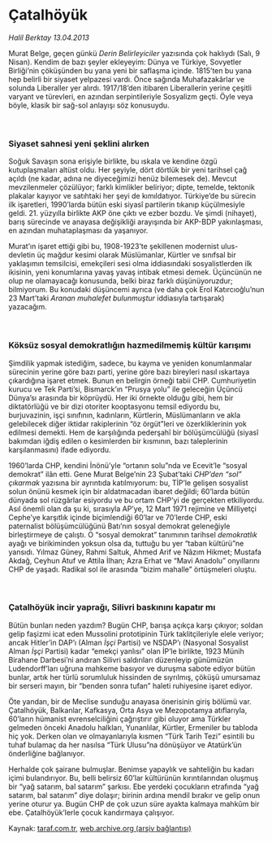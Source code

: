 # Çatalhöyük

*Halil Berktay 13.04.2013*

<div class="yazi"><p>Murat Belge, geçen günkü <i>Derin Belirleyiciler</i> yazısında çok haklıydı (Salı, 9 Nisan). Kendim de bazı şeyler ekleyeyim: Dünya ve Türkiye, Sovyetler Birliği’nin çöküşünden bu yana yeni bir saflaşma içinde. 1815’ten bu yana hep belirli bir siyaset yelpazesi vardı. Önce sağında Muhafazakârlar ve solunda Liberaller yer alırdı. 1917/18’den itibaren Liberallerin yerine çeşitli varyant ve türevleri, en azından serpintileriyle Sosyalizm geçti. Öyle veya böyle, klasik bir sağ-sol anlayışı söz konusuydu.<br/><br/><br/></p>
<h3>Siyaset sahnesi yeni şeklini alırken</h3>
<p>Soğuk Savaşın sona erişiyle birlikte, bu ıskala ve kendine özgü kutuplaşmaları altüst oldu. Her şeyiyle, dört dörtlük bir yeni tarihsel çağ açıldı (ne kadar, adına ne diyeceğimizi henüz bilemesek de). Mevcut mevzilenmeler çözülüyor; farklı kimlikler beliriyor; dipte, temelde, tektonik plakalar kayıyor ve satıhtaki her şeyi de kımıldatıyor. Türkiye’de bu sürecin ilk işaretleri, 1990’larda bütün eski siyasî partilerin tıkanıp küçülmesiyle geldi. 21. yüzyılla birlikte AKP öne çıktı ve ezber bozdu. Ve şimdi (nihayet), barış sürecinde ve anayasa değişikliği arayışında bir AKP-BDP yakınlaşması, en azından muhataplaşması da yaşanıyor. </p>
<p>Murat’ın işaret ettiği gibi bu, 1908-1923’te şekillenen modernist ulus-devletin üç mağdur kesimi olarak Müslümanlar, Kürtler ve sınıfsal bir yaklaşımın temsilcisi, emekçileri sesi olma iddiasındaki sosyalistlerden ilk ikisinin, yeni konumlarına yavaş yavaş intibak etmesi demek. Üçüncünün ne olup ne olamayacağı konusunda, belki biraz farklı düşünüyoruzdur; bilmiyorum. Bu konudaki düşüncemi ayrıca (ve daha çok Erol Katırcıoğlu’nun 23 Mart’taki <i>Aranan muhalefet bulunmuştur</i> iddiasıyla tartışarak) yazacağım.<br/><br/><br/></p>
<h3>Köksüz sosyal demokratlığın hazmedilmemiş kültür karışımı</h3>
<p>Şimdilik yapmak istediğim, sadece, bu kayma ve yeniden konumlanmalar sürecinin yerine göre bazı parti, yerine göre bazı bireyleri nasıl ıskartaya çıkardığına işaret etmek. Bunun en belirgin örneği tabii CHP. Cumhuriyetin kurucu ve Tek Parti’si, Bismarck’ın “Prusya yolu” ile geleceğin Üçüncü Dünya’sı arasında bir köprüydü. Her iki örnekte olduğu gibi, hem bir diktatörlüğü ve bir dizi otoriter kooptasyonu temsil ediyordu bu, burjuvazinin, işçi sınıfının, kadınların, Kürtlerin, Müslümanların ve akla gelebilecek diğer iktidar rakiplerinin “öz örgüt”leri ve özerkliklerinin yok edilmesi demekti. Hem de karşılığında pederşahî bir bölüşümcülüğü (siyasî bakımdan iğdiş edilen o kesimlerden bir kısmının, bazı taleplerinin karşılanmasını) ifade ediyordu. </p>
<p>1960’larda CHP, kendini İnönü’yle “ortanın solu”nda ve Ecevit’le “sosyal demokrat” ilân etti. Gene Murat Belge’nin 23 Şubat’taki <i>CHP’den “sol” çıkarmak</i> yazısına bir ayrıntıda katılmıyorum: bu, TİP’le gelişen sosyalist solun önünü kesmek için bir aldatmacadan ibaret değildi; 60’larda bütün dünyada sol rüzgârlar esiyordu ve bu ortam CHP’yi de gerçekten etkiliyordu. Asıl önemli olan da şu ki, sırasıyla AP’ye, 12 Mart 1971 rejimine ve Milliyetçi Cephe’ye karşıtlık içinde biçimlendiği 60’lar ve 70’lerde CHP, eski paternalist bölüşümcülüğünü Batı’nın sosyal demokrat geleneğiyle birleştirmeye de çalıştı. O “sosyal demokrat” tanımının tarihsel <i>demokratlık</i> ayağı ve birikiminden yoksun olsa da, tuttuğu bu yer “taban kültürü”ne yansıdı. Yılmaz Güney, Rahmi Saltuk, Ahmed Arif ve Nâzım Hikmet; Mustafa Akdağ, Ceyhun Atuf ve Attila İlhan; Azra Erhat ve “Mavi Anadolu” onyıllarını CHP de yaşadı. Radikal sol ile arasında “bizim mahalle” örtüşmeleri oluştu.<br/><br/><br/></p>
<h3>Çatalhöyük incir yaprağı, Silivri baskınını kapatır mı</h3>
<p>Bütün bunları neden yazdım? Bugün CHP, barışa açıkça karşı çıkıyor; soldan gelip faşizmi icat eden Mussolini prototipinin Türk taklitçileriyle elele veriyor; ancak Hitler’in DAP’ı (Alman <i>İşçi </i>Partisi) ve NSDAP’ı (Nasyonal Sosyalist Alman <i>İşçi</i> Partisi) kadar “emekçi yanlısı” olan İP’le birlikte, 1923 Münih Birahane Darbesi’ni andıran Silivri saldırıları düzenleyip günümüzün Ludendorff’ları uğruna mahkeme basıyor ve duruşma sabote ediyor bütün bunlar, artık her türlü sorumluluk hissinden de sıyrılmış, çöküşü umursamaz bir serseri mayın, bir “benden sonra tufan” haleti ruhiyesine işaret ediyor.</p>
<p>Öte yandan, bir de Meclise sunduğu anayasa önerisinin giriş bölümü var. Çatalhöyük, Balkanlar, Kafkasya, Orta Asya ve Mezopotamya atıflarıyla, 60’ların hümanist evrenselciliğini çağrıştırır gibi oluyor ama Türkler gelmeden önceki Anadolu halkları, Yunanlılar, Kürtler, Ermeniler bu tabloda hiç yok. Derken olan ve olmayanlarıyla kısmen “Türk Tarih Tezi” esintili bu tuhaf bulamaç da her nasılsa “Türk Ulusu”na dönüşüyor ve Atatürk’ün önderliğine bağlanıyor. </p>
<p>Herhalde çok şairane bulmuşlar. Benimse yapaylık ve sahteliğin bu kadarı içimi bulandırıyor. Bu, belli belirsiz 60’lar kültürünün kırıntılarından oluşmuş bir “yağ satarım, bal satarım” şarkısı. Ebe yerdeki çocukların etrafında “yağ satarım, bal satarım” diye dolaşır; birinin ardına mendil bırakır ve gelip onun yerine oturur ya. Bugün CHP de çok uzun süre ayakta kalmaya mahkûm bir ebe. Çatalhöyük’lerle çocuk kandırmaya çalışıyor.</p>
</div>

Kaynak: [taraf.com.tr](http://www.taraf.com.tr/halil-berktay/makale-catalhoyuk.htm), [web.archive.org (arşiv bağlantısı)](http://web.archive.org/web/20130806224836/http://www.taraf.com.tr/halil-berktay/makale-catalhoyuk.htm)
